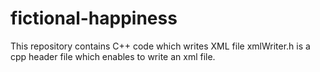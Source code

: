 # fictional-happiness
This repository contains C++ code which writes XML file 
xmlWriter.h is a cpp header file which enables to write an xml file.
